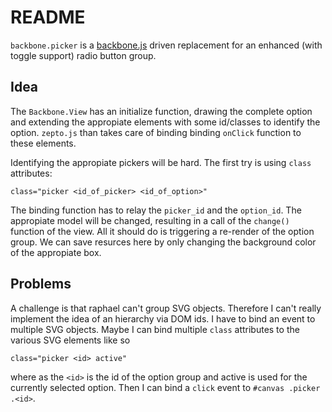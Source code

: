 # README #

`backbone.picker` is a [backbone.js](http://documentcloud.github.com/backbone/) driven replacement for an enhanced (with toggle support) radio button group.

## Idea ##

The `Backbone.View` has an initialize function, drawing the complete option and extending the appropiate elements with some id/classes to identify the option. `zepto.js` than takes care of binding binding `onClick` function to these elements.

Identifying the appropiate pickers will be hard. The first try is using `class` attributes:

	class="picker <id_of_picker> <id_of_option>"
	
The binding function has to relay the `picker_id` and the `option_id`. The appropiate model will be changed, resulting in a call of the `change()` function of the view. All it should do is triggering a re-render of the option group. We can save resurces here by only changing the background color of the appropiate box.

## Problems ##

A challenge is that raphael can't group SVG objects. Therefore I can't really implement the idea of an hierarchy via DOM ids. I have to bind an event to multiple SVG objects. Maybe I can bind multiple `class` attributes to the various SVG elements like so 

	class="picker <id> active"
	
where as the `<id>` is the id of the option group and active is used for the currently selected option. Then I can bind a `click` event to `#canvas .picker .<id>`. 
